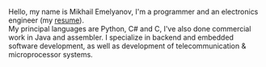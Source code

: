 Hello, my name is Mikhail Emelyanov, I'm a programmer and an electronics engineer (my [resume](https://github.com/amaargiru/cv)).  
My principal languages are Python, C# and C, I've also done commercial work in Java and assembler. I specialize in backend and embedded software development, as well as development of telecommunication & microprocessor systems.
